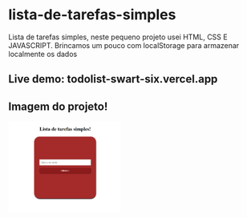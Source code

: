 # lista-de-tarefas-simples
Lista de tarefas simples, neste pequeno projeto usei HTML, CSS E JAVASCRIPT. Brincamos um pouco com localStorage para armazenar localmente os dados


## Live demo: todolist-swart-six.vercel.app

## Imagem do projeto!
<img height="180em" src="imagem.png" alt="imagem" />

